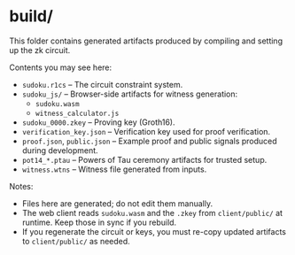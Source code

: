 # build/

This folder contains generated artifacts produced by compiling and setting up the zk circuit.

Contents you may see here:
- `sudoku.r1cs` – The circuit constraint system.
- `sudoku_js/` – Browser-side artifacts for witness generation:
  - `sudoku.wasm`
  - `witness_calculator.js`
- `sudoku_0000.zkey` – Proving key (Groth16).
- `verification_key.json` – Verification key used for proof verification.
- `proof.json`, `public.json` – Example proof and public signals produced during development.
- `pot14_*.ptau` – Powers of Tau ceremony artifacts for trusted setup.
- `witness.wtns` – Witness file generated from inputs.

Notes:
- Files here are generated; do not edit them manually.
- The web client reads `sudoku.wasm` and the `.zkey` from `client/public/` at runtime. Keep those in sync if you rebuild.
- If you regenerate the circuit or keys, you must re-copy updated artifacts to `client/public/` as needed.
